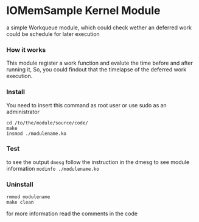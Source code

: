 # IOMemSample Kernel Module

a simple Workqueue module, which could check wether an deferred work could be schedule for later execution


### How it works
This module register a work function and evalute the time before and after running it, So, you could findout that the timelapse of the deferred work execution.


### Install
You need to insert this command as root user or use sudo as an administrator
```
cd /to/the/module/source/code/
make
insmod ./modulename.ko
```

### Test
to see the output `dmesg`
follow the instruction in the dmesg
to see module information `modinfo ./modulename.ko`


### Uninstall
```
rmmod modulename
make clean
```

for more information read the comments in the code
